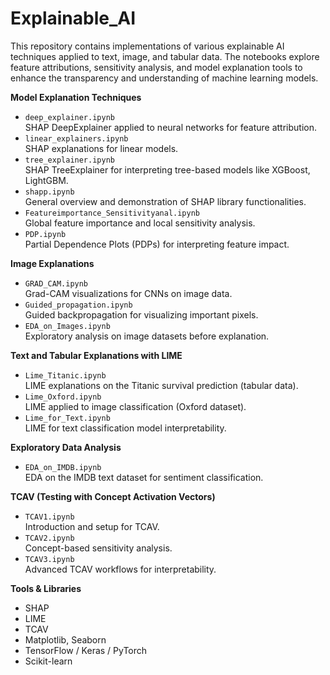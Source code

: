 # Explainable_AI

This repository contains implementations of various explainable AI techniques applied to text, image, and tabular data. The notebooks explore feature attributions, sensitivity analysis, and model explanation tools to enhance the transparency and understanding of machine learning models.

**Model Explanation Techniques**

- `deep_explainer.ipynb`  
  SHAP DeepExplainer applied to neural networks for feature attribution.
- `linear_explainers.ipynb`  
  SHAP explanations for linear models.
- `tree_explainer.ipynb`  
  SHAP TreeExplainer for interpreting tree-based models like XGBoost, LightGBM.
- `shapp.ipynb`  
  General overview and demonstration of SHAP library functionalities.
- `Featureimportance_Sensitivityanal.ipynb`  
  Global feature importance and local sensitivity analysis.
- `PDP.ipynb`  
  Partial Dependence Plots (PDPs) for interpreting feature impact.

**Image Explanations**

- `GRAD_CAM.ipynb`  
  Grad-CAM visualizations for CNNs on image data.
- `Guided_propagation.ipynb`  
  Guided backpropagation for visualizing important pixels.
- `EDA_on_Images.ipynb`  
  Exploratory analysis on image datasets before explanation.

**Text and Tabular Explanations with LIME**

- `Lime_Titanic.ipynb`  
  LIME explanations on the Titanic survival prediction (tabular data).
- `Lime_Oxford.ipynb`  
  LIME applied to image classification (Oxford dataset).
- `Lime_for_Text.ipynb`  
  LIME for text classification model interpretability.

**Exploratory Data Analysis**

- `EDA_on_IMDB.ipynb`  
  EDA on the IMDB text dataset for sentiment classification.

**TCAV (Testing with Concept Activation Vectors)**

- `TCAV1.ipynb`  
  Introduction and setup for TCAV.
- `TCAV2.ipynb`  
  Concept-based sensitivity analysis.
- `TCAV3.ipynb`  
  Advanced TCAV workflows for interpretability.

**Tools & Libraries**

- SHAP
- LIME
- TCAV
- Matplotlib, Seaborn
- TensorFlow / Keras / PyTorch
- Scikit-learn

